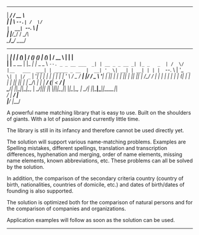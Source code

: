 _____ _____ _____                                                                                               
|  ___/  ___/  __ \                                                                                              
| |__ \ `--.| /  \/                                                                                              
|  __| `--. \ |                                                                                                  
| |___/\__/ / \__/\                                                                                              
\____/\____/ \____/                                                                                              
                                                                                                                 
                                                                                                                 
 _____      _   _ _           _____ _           _ _            _ _           _____ _               _             
|  ___|    | | (_) |         /  ___(_)         (_) |          (_) |         /  __ \ |             | |            
| |__ _ __ | |_ _| |_ _   _  \ `--. _ _ __ ___  _| | __ _ _ __ _| |_ _   _  | /  \/ |__   ___  ___| | _____ _ __ 
|  __| '_ \| __| | __| | | |  `--. \ | '_ ` _ \| | |/ _` | '__| | __| | | | | |   | '_ \ / _ \/ __| |/ / _ \ '__|
| |__| | | | |_| | |_| |_| | /\__/ / | | | | | | | | (_| | |  | | |_| |_| | | \__/\ | | |  __/ (__|   <  __/ |   
\____/_| |_|\__|_|\__|\__, | \____/|_|_| |_| |_|_|_|\__,_|_|  |_|\__|\__, |  \____/_| |_|\___|\___|_|\_\___|_|   
                       __/ |                                          __/ |                                      
                      |___/                                          |___/                                       


A powerful name matching library that is easy to use. Built on the shoulders of giants.
With a lot of passion and currently little time.

The library is still in its infancy and therefore cannot be used directly yet.

The solution will support various name-matching problems. Examples are Spelling mistakes, different spellings,
translation and transcription differences, hyphenation and merging, order of name elements, missing name
elements, known abbreviations, etc. These problems can all be solved by the solution.

In addition, the comparison of the secondary criteria country (country of birth, nationalities, countries of
domicile, etc.) and dates of birth/dates of founding is also supported.

The solution is optimized both for the comparison of natural persons and for the comparison of companies and
organizations.

Application examples will follow as soon as the solution can be used.

*****************************************************************************************************************

